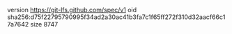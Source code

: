 version https://git-lfs.github.com/spec/v1
oid sha256:d75f22795790995f34ad2a30ac41b3fa7c1f65ff272f310d32aacf66c17a7642
size 8747
